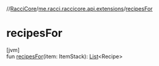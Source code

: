 //[RacciCore](../../index.md)/[me.racci.raccicore.api.extensions](index.md)/[recipesFor](recipes-for.md)

# recipesFor

[jvm]\
fun [recipesFor](recipes-for.md)(item: ItemStack): [List](https://kotlinlang.org/api/latest/jvm/stdlib/kotlin.collections/-list/index.html)&lt;Recipe&gt;
